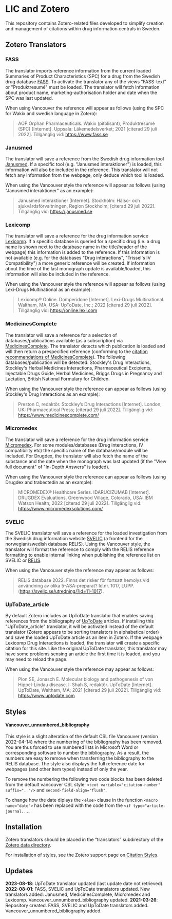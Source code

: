 # LIC and Zotero
This repository contains Zotero-related files developed to simplify creation and management of citations within drug information centrals in Sweden.

## Zotero Translators

### FASS
The translator imports reference information from the current loaded Summaries of Product Characteristics (SPC) for a drug from the Swedish drug database [FASS](https://www.fass.se/). To activate the translator any of the views "FASS-text" or "Produktresumé" must be loaded. The translator will fetch information about product name, marketing-authorisation holder and date when the SPC was last updated. 

When using Vancouver the reference will appear as follows (using the SPC for Wakix and swedish language in Zotero):

>AOP Orphan Pharmaceuticals. Wakix (pitolisant), Produktresumé (SPC) [Internet]. Uppsala: Läkemedelsverket; 2021 [citerad 29 juli 2022]. Tillgänglig vid: https://www.fass.se


### Janusmed
The translator will save a reference from the Swedish drug information tool [Janusmed](https://janusmed.se/). If a specific tool (e.g. "Janusmed interaktioner") is loaded, this information will also be included in the reference. This translator will not fetch any information from the webpage, only deduce which tool is loaded.

When using the Vancouver style the reference will appear as follows (using "Janusmed interaktioner" as an example):
>Janusmed interaktioner [Internet]. Stockholm: Hälso- och sjukvårdsförvaltningen, Region Stockholm; [citerad 29 juli 2022]. Tillgänglig vid: https://janusmed.se


### Lexicomp
The translator will save a reference for the drug information service [Lexicomp](https://online.lexi.com/). If a specific database is queried for a specific drug (i.e. a drug name is shown next to the database name in the title/header of the webpage) this information is added to the reference. If this information is not available (e.g. for the databases "Drug interactions", "Trissel's IV Compatibility") a more generic reference will be created. If information about the time of the last monograph update is available/loaded, this information will also be included in the reference.

When using the Vancouver style the reference will appear as follows (using Lexi-Drugs Multinational as an example):
>Lexicomp® Online. Domperidone [Internet]. Lexi-Drugs Multinational. Waltham, MA, USA: UpToDate, Inc.; 2022 [citerad 29 juli 2022]. Tillgänglig vid: https://online.lexi.com


### MedicinesComplete
The translator will save a reference for a selection of databases/publications available (as a subscription) via [MedicinesComplete](https://www.medicinescomplete.com/). The translator detects which publication is loaded and will then return a prespecified reference (conforming to the [citation recommendations of MedicinesComplete](https://about.medicinescomplete.com/copyright/)). The following databases/publication will be detected: Stockley's Drug Interactions, Stockley's Herbal Medicines Interactions, Pharmaceutical Excipients, Injectable Drugs Guide, Herbal Medicines, Briggs Drugs in Pregnancy and Lactation, British National Formulary for Children.

When using the Vancouver style the reference can appear as follows (using Stockley's Drug Interactions as an example):
>Preston C, redaktör. Stockley’s Drug Interactions [Internet]. London, UK: Pharmaceutical Press; [citerad 29 juli 2022]. Tillgänglig vid: https://www.medicinescomplete.com/


### Micromedex
The translator will save a reference for the drug information service [Micromedex](https://www.micromedexsolutions.com/). For some modules/databases (Drug interactions, IV compatibility etc) the specific name of the database/module will be included. For Drugdex, the translator will also fetch the name of the substance and the date when the monograph was last updated (if the "View full document" of "In-Depth Answers" is loaded).

When using the Vancouver style the reference can appear as follows (using Drugdex and trabectedin as an example):
>MICROMEDEX® Healthcare Series. IDARUCIZUMAB [Internet]. DRUGDEX Evaluations. Greenwood Village, Colorado, USA: IBM Watson Health; 2022 [citerad 29 juli 2022]. Tillgänglig vid: https://www.micromedexsolutions.com/


### SVELIC
The SVELIC translator will save a reference for the loaded investigation from the Swedish drug information website [SVELIC](https://svelic.se/) (a frontend for the norwegian/swedish database RELIS). Using the Vancouver style, the translator will format the reference to comply with the RELIS reference formatting to enable internal linking when publishing the reference list on SVELIC or [RELIS](https://relis.no/). 

When using the Vancouver style the reference may appear as follows:
>RELIS database 2022. Finns det risker för fortsatt hemolys vid användning av olika 5-ASA-preparat? Id.nr. 1017, LUPP. (https://svelic.se/utredning/?id=11-1017).


### UpToDate_article
By default Zotero includes an UpToDate translator that enables saving references from the bibliography of [UpToDate](https://www.uptodate.com/) articles. If installing this "UpToDate_article" translator, it will be activated instead of the default translator (Zotero appears to be sorting translators in alphabetical order) and save the loaded UpToDate article as an item in Zotero. If the webpage Lexicomp Drug Interactions is loaded, the translator will create a specific citation for this site. Like the original UpToDate translator, this translator may have some problems sensing an article the first time it is loaded, and you may need to reload the page. 

When using the Vancouver style the reference may appear as follows:

>Plon SE, Jonasch E. Molecular biology and pathogenesis of von Hippel-Lindau disease. I: Shah S, redaktör. UpToDate [Internet]. UpToDate, Waltham, MA; 2021 [citerad 29 juli 2022]. Tillgänglig vid: https://www.uptodate.com


## Styles

#### Vancouver_unnumbered_bibliography
This style is a slight alteration of the default CSL file Vancouver (version 2022-04-14) where the numbering of the bibliography has been removed. You are thus forced to use numbered lists in Microsoft Word or corresponding software to number the bibliography. As a result, the numbers are easy to remove when transferring the bibliography to the RELIS database. The style also displays the full reference date for webpages (and other item types) instead of only the year.

To remove the numbering the following two code blocks has been deleted from the default vancouver CSL style: ```<text variable="citation-number" suffix=". "/>``` and ```second-field-align="flush"```.

To change how the date diplays the ```<else>``` clause in the function ```<macro name="date">``` has been replaced with the code from the ```<if type="article-journal...```.

## Installation
Zotero translators should be placed in the “translators” subdirectory of the [Zotero data directory](https://www.zotero.org/support/zotero_data#locating_your_zotero_library "/support/zotero_data#locating_your_zotero_library").

For installation of styles, see the Zotero support page on [Citation Styles](https://www.zotero.org/support/styles).

## Updates
**2023-08-18**: UpToDate translator updated (last update date not retrieved).
**2022-08-01**: FASS, SVELIC and UpToDate translators updated. New translators added: Janusmed, MedicinesComplete, Micromedex and Lexicomp. Vancouver_unnumbered_bibliography updated.
**2021-03-26**: Repository created. FASS, SVELIC and UpToDate translators added. Vancouver_unnumbered_bibliography added.
